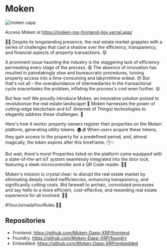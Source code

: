 # Moken 

![moken capa](https://github.com/Moken-Dapp-XRP/.github/assets/99221221/e749ab01-f75b-4ef6-930e-0d152a17e69e)

Access Moken at https://moken-rpx-frontend-ijgv.vercel.app/

🏡🚀 Despite its longstanding presence, the real estate market grapples with a series of challenges that cast a shadow over the efficiency, transparency, and financial aspects of property transactions. 😟

A prominent issue haunting the industry is the staggering lack of efficiency permeating every stage of the process. 😩 The absence of innovation has resulted in painstakingly slow and bureaucratic procedures, turning property access into a time-consuming and labyrinthine ordeal. 😓 But that's not all – the overabundance of intermediaries in the transactional cycle exacerbates the problem, inflating the process's cost even further. 😵

But fear not! We proudly introduce Moken, an innovative solution poised to revolutionize the real estate landscape! 🌟 Moken harnesses the power of cutting-edge blockchain and IoT (Internet of Things) technologies to elegantly address these challenges. 🚀

Here's how it works: property owners register their properties on the Moken platform, generating utility tokens. 🏠💰 When users acquire these tokens, they gain access to the property for a predefined period, and, almost magically, the token expires after this timeframe. 🕒✨

But wait, there's more! Properties listed on the platform come equipped with a state-of-the-art IoT system seamlessly integrated into the door lock, featuring a sleek microcontroller and a QR Code reader. 📡🚪

Moken's mission is crystal clear: to disrupt the real estate market by eliminating deeply rooted inefficiencies, enhancing transparency, and significantly cutting costs. Bid farewell to archaic, convoluted processes and say hello to a more efficient, cost-effective, and rewarding real estate experience for all involved. 🙌🏡

#YourJornadaYourRules 🚀💎


## Repositories

- Frontend: https://github.com/Moken-Dapp-XRP/frontend
- Foundry: https://github.com/Moken-Dapp-XRP/foundry
- Embedded: https://github.com/Moken-Dapp-XRP/embedded


